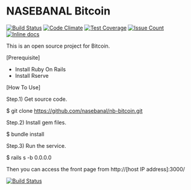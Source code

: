 # NASEBANAL Bitcoin

[![Build Status](https://travis-ci.org/nasebanal/nb-bitcoin.svg)](https://travis-ci.org/nasebanal/nb-bitcoin)
[![Code Climate](https://codeclimate.com/github/nasebanal/nb-bitcoin/badges/gpa.svg)](https://codeclimate.com/github/nasebanal/nb-bitcoin)
[![Test Coverage](https://codeclimate.com/github/nasebanal/nb-bitcoin/badges/coverage.svg)](https://codeclimate.com/github/nasebanal/nb-bitcoin/coverage)
[![Issue Count](https://codeclimate.com/github/nasebanal/nb-bitcoin/badges/issue_count.svg)](https://codeclimate.com/github/nasebanal/nb-bitcoin)
[![Inline docs](http://inch-ci.org/github/nasebanal/nb-bitcoin.svg?branch=master)](http://inch-ci.org/github/nasebanal/nb-bitcoin)

This is an open source project for Bitcoin.


[Prerequisite]

* Install Ruby On Rails
* Install Rserve


[How To Use]

Step.1) Get source code.

 $ git clone https://github.com/nasebanal/nb-bitcoin.git

Step.2) Install gem files.

 $ bundle install

Step.3) Run the service.

 $ rails s -b 0.0.0.0

Then you can access the front page from http://[host IP address]:3000/


[![Build Status](https://travis-ci.org/nasebanal/nb-bitcoin.svg)](https://travis-ci.org/nasebanal/nb-bitcoin)
